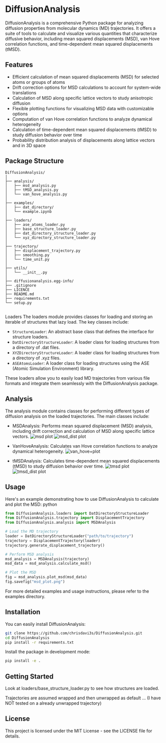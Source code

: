 # DiffusionAnalysis

DiffusionAnalysis is a comprehensive Python package for analyzing diffusion properties from molecular dynamics (MD) trajectories. It offers a suite of tools to calculate and visualize various quantities that characterize diffusive behavior, including mean squared displacements (MSD), van Hove correlation functions, and time-dependent mean squared displacements (tMSD).

## Features
- Efficient calculation of mean squared displacements (MSD) for selected atoms or groups of atoms
- Drift correction options for MSD calculations to account for system-wide translations
- Calculation of MSD along specific lattice vectors to study anisotropic diffusion
- Flexible plotting functions for visualizing MSD data with customizable options
- Computation of van Hove correlation functions to analyze dynamical heterogeneity
- Calculation of time-dependent mean squared displacements (tMSD) to study diffusion behavior over time
- Probability distribution analysis of displacements along lattice vectors and in 3D space

## Package Structure

```
DiffusionAnalysis/
│
├── analysis/
│   ├── msd_analysis.py
│   ├── tMSD_analysis.py
│   └── van_hove_analysis.py
│
├── examples/
│   ├── dat_directory/
│   └── example.ipynb
│
├── loaders/
│   ├── ase_atoms_loader.py
│   ├── base_structure_loader.py
│   ├── dat_directory_structure_loader.py
│   └── xyz_directory_structure_loader.py
│
├── trajectory/
│   ├── displacement_trajectory.py
│   ├── smoothing.py
│   └── time_unit.py
│
├── utils/
│   └── __init__.py
│
├── diffusionanalysis.egg-info/
├── .gitignore
├── LICENCE
├── README.md
├── requirements.txt
└── setup.py
```

## 
Loaders
The loaders module provides classes for loading and storing an iterable of structures that lazy load. The key classes include:

- ```StructureLoader```: An abstract base class that defines the interface for structure loaders.
- ```DatDirectoryStructureLoader```: A loader class for loading structures from a directory of .dat files.
- ```XYZDirectoryStructureLoader```: A loader class for loading structures from a directory of .xyz files.
- ```ASEAtomsLoader```: A loader class for loading structures using the ASE (Atomic Simulation Environment) library.

These loaders allow you to easily load MD trajectories from various file formats and integrate them seamlessly with the DiffusionAnalysis package.

## Analysis
The analysis module contains classes for performing different types of diffusion analysis on the loaded trajectories. The main classes include:
- MSDAnalysis: Performs mean squared displacement (MSD) analysis, including drift correction and calculation of MSD along specific lattice vectors.
![msd plot](images/msd.png)
![msd_dist plot](images/msd_dist.png)

- VanHoveAnalysis: Calculates van Hove correlation functions to analyze dynamical heterogeneity.
![van_hove+plot](images/van_hove_self.png)

- tMSDAnalysis: Calculates time-dependent mean squared displacements (tMSD) to study diffusion behavior over time.
![tmsd plot](images/time_average_msd.png)
![tmsd_dist plot](images/tmsd_exponent.png)

## Usage
Here's an example demonstrating how to use DiffusionAnalysis to calculate and plot the MSD:
python

```python
from DiffusionAnalysis.loaders import DatDirectoryStructureLoader
from DiffusionAnalysis.trajectory import DisplacementTrajectory
from DiffusionAnalysis.analysis import MSDAnalysis

# Load the MD trajectory
loader = DatDirectoryStructureLoader("path/to/trajectory")
trajectory = DisplacementTrajectory(loader)
trajectory.generate_displacement_trajectory()

# Perform MSD analysis
msd_analysis = MSDAnalysis(trajectory)
msd_data = msd_analysis.calculate_msd()

# Plot the MSD
fig = msd_analysis.plot_msd(msd_data)
fig.savefig("msd_plot.png")
```
For more detailed examples and usage instructions, please refer to the examples directory.

## Installation
You can easily install DiffusionAnalysis:

```bash
git clone https://github.com/chrisdavi3s/DiffusionAnalysis.git
cd DiffusionAnalysis
pip install -r requirements.txt
```
Install the package in development mode:

```bash
pip install -e .
```
## Getting Started

Look at loaders/base_structure_loader.py to see how structures are loaded. 

Trajectories are assumed wrapped and then unwrapped as default ... (I have NOT tested on a already unwrapped trajectory)

## License
This project is licensed under the MIT License - see the LICENSE file for details.

